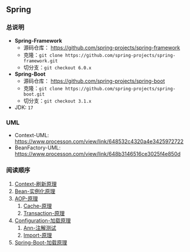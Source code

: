 ## Spring
### 总说明
- **Spring-Framework**
  - 源码仓库： https://github.com/spring-projects/spring-framework
  - 克隆：`git clone https://github.com/spring-projects/spring-framework.git`
  - 切分支：`git checkout 6.0.x`
- **Spring-Boot**
  - 源码仓库： https://github.com/spring-projects/spring-boot
  - 克隆：`git clone https://github.com/spring-projects/spring-boot.git`
  - 切分支：`git checkout 3.1.x`
- JDK: `17`

### UML
- Context-UML: https://www.processon.com/view/link/648532c4320a4e3425972722
- BeanFactory-UML: https://www.processon.com/view/link/648b3146516ce3025f4e850d

### 阅读顺序
1. [Context-刷新原理](Context-刷新原理.md)
2. [Bean-实例化原理](Bean-实例化原理.md)
3. [AOP-原理](AOP-原理.md)
    1. [Cache-原理](Cache-原理.md)
    2. [Transaction-原理](Transaction-原理.md)
4. [Configuration-加载原理](Configuration-加载原理.md)
    1. [Ann-注解测试](Ann-注解测试.md)
    2. [Import-原理](Import-原理.md)
5. [Spring-Boot-加载原理](Boot-加载原理.md)